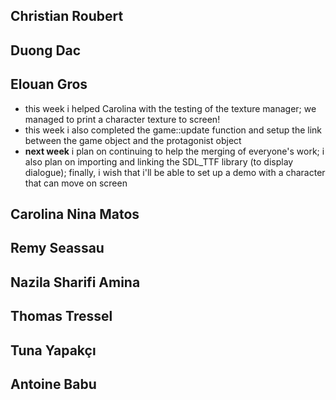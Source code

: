 ## Christian Roubert


## Duong Dac


## Elouan Gros
- this week i helped Carolina with the testing of the texture manager; we managed to print a character texture to screen!
- this week i also completed the game::update function and setup the link between the game object and the protagonist object
- **next week** i plan on continuing to help the merging of everyone's work; i also plan on importing and linking the 
SDL_TTF library (to display dialogue); finally, i wish that i'll be able to set up a demo with a character that can move 
  on screen

## Carolina Nina Matos


## Remy Seassau


## Nazila Sharifi Amina


## Thomas Tressel


## Tuna Yapakçı


## Antoine Babu

